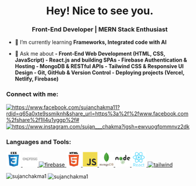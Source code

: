 <h1 align="center"> Hey! Nice to see you.</h1>
<h3 align="center">Front-End Developer | MERN Stack Enthusiast</h3>

- 🌱 I’m currently learning **Frameworks, Integrated code with AI**

- 💬 Ask me about **- Front-End Web Development (HTML, CSS, JavaScript) - React.js and building SPAs - Firebase Authentication & Hosting - MongoDB & RESTful APIs - Tailwind CSS & Responsive UI Design - Git, GitHub & Version Control - Deploying projects (Vercel, Netlify, Firebase)**

<h3 align="left">Connect with me:</h3>
<p align="left">
<a href="https://fb.com/https://www.facebook.com/sujanchakma11?rdid=q65a0xte9ssmiknh&share_url=https%3a%2f%2fwww.facebook.com%2fshare%2f1ll4u1yggp%2f#" target="blank"><img align="center" src="https://raw.githubusercontent.com/rahuldkjain/github-profile-readme-generator/master/src/images/icons/Social/facebook.svg" alt="https://www.facebook.com/sujanchakma11?rdid=q65a0xte9ssmiknh&share_url=https%3a%2f%2fwww.facebook.com%2fshare%2f1ll4u1yggp%2f#" height="30" width="40" /></a>
<a href="https://instagram.com/https://www.instagram.com/sujan___chakma?igsh=ewvuogfpmmnvz2dk" target="blank"><img align="center" src="https://raw.githubusercontent.com/rahuldkjain/github-profile-readme-generator/master/src/images/icons/Social/instagram.svg" alt="https://www.instagram.com/sujan___chakma?igsh=ewvuogfpmmnvz2dk" height="30" width="40" /></a>
</p>

<h3 align="left">Languages and Tools:</h3>
<p align="left"> <a href="https://www.w3schools.com/css/" target="_blank" rel="noreferrer"> <img src="https://raw.githubusercontent.com/devicons/devicon/master/icons/css3/css3-original-wordmark.svg" alt="css3" width="40" height="40"/> </a> <a href="https://expressjs.com" target="_blank" rel="noreferrer"> <img src="https://raw.githubusercontent.com/devicons/devicon/master/icons/express/express-original-wordmark.svg" alt="express" width="40" height="40"/> </a> <a href="https://firebase.google.com/" target="_blank" rel="noreferrer"> <img src="https://www.vectorlogo.zone/logos/firebase/firebase-icon.svg" alt="firebase" width="40" height="40"/> </a> <a href="https://www.w3.org/html/" target="_blank" rel="noreferrer"> <img src="https://raw.githubusercontent.com/devicons/devicon/master/icons/html5/html5-original-wordmark.svg" alt="html5" width="40" height="40"/> </a> <a href="https://developer.mozilla.org/en-US/docs/Web/JavaScript" target="_blank" rel="noreferrer"> <img src="https://raw.githubusercontent.com/devicons/devicon/master/icons/javascript/javascript-original.svg" alt="javascript" width="40" height="40"/> </a> <a href="https://www.mongodb.com/" target="_blank" rel="noreferrer"> <img src="https://raw.githubusercontent.com/devicons/devicon/master/icons/mongodb/mongodb-original-wordmark.svg" alt="mongodb" width="40" height="40"/> </a> <a href="https://nodejs.org" target="_blank" rel="noreferrer"> <img src="https://raw.githubusercontent.com/devicons/devicon/master/icons/nodejs/nodejs-original-wordmark.svg" alt="nodejs" width="40" height="40"/> </a> <a href="https://reactjs.org/" target="_blank" rel="noreferrer"> <img src="https://raw.githubusercontent.com/devicons/devicon/master/icons/react/react-original-wordmark.svg" alt="react" width="40" height="40"/> </a> <a href="https://tailwindcss.com/" target="_blank" rel="noreferrer"> <img src="https://www.vectorlogo.zone/logos/tailwindcss/tailwindcss-icon.svg" alt="tailwind" width="40" height="40"/> </a> </p>

<p><img align="left" src="https://github-readme-stats.vercel.app/api/top-langs?username=sujanchakma1&show_icons=true&locale=en&layout=compact" alt="sujanchakma1" /></p>

<p>&nbsp;<img align="center" src="https://github-readme-stats.vercel.app/api?username=sujanchakma1&show_icons=true&locale=en" alt="sujanchakma1" /></p>
